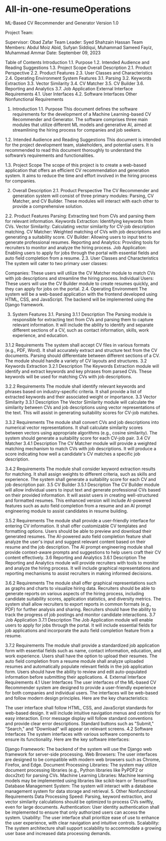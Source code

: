 # All-in-one-resumeOperations
ML-Based CV Recommender and Generator
Version 1.0

Project Team:

Supervisor: Obad Zafar
Team Leader: Syed Shahzain Hassan
Team Members: Abdul Moiz Abid, Sufyan Siddiqui, Muhammad Sameed Fayiz, Muhammad Ammar
Date: September 09, 2023

Table of Contents
Introduction
1.1. Purpose
1.2. Intended Audience and Reading Suggestions
1.3. Project Scope
Overall Description
2.1. Product Perspective
2.2. Product Features
2.3. User Classes and Characteristics
2.4. Operating Environment
System Features
3.1. Parsing
3.2. Keywords Extraction
3.3. Vector Similarity
3.4. CV Matcher
3.5. CV Builder
3.6. Reporting and Analytics
3.7. Job Application
External Interface Requirements
4.1. User Interfaces
4.2. Software Interfaces
Other Nonfunctional Requirements
1. Introduction <a name="introduction"></a>
1.1. Purpose <a name="purpose"></a>
This document defines the software requirements for the development of a Machine Learning-based CV Recommender and Generator. The software comprises three main modules that utilize different ML models and generative AI, aimed at streamlining the hiring process for companies and job seekers.

1.2. Intended Audience and Reading Suggestions <a name="intended-audience-and-reading-suggestions"></a>
This document is intended for the project development team, stakeholders, and potential users. It is recommended to read this document thoroughly to understand the software’s requirements and functionalities.

1.3. Project Scope <a name="project-scope"></a>
The scope of this project is to create a web-based application that offers an efficient CV recommendation and generation system. It aims to reduce the time and effort involved in the hiring process for companies.

2. Overall Description <a name="overall-description"></a>
2.1. Product Perspective <a name="product-perspective"></a>
The CV Recommender and generation system will consist of three primary modules: Parsing, CV Matcher, and CV Builder. These modules will interact with each other to provide a comprehensive solution.

2.2. Product Features <a name="product-features"></a>
Parsing: Extracting text from CVs and parsing them for relevant information.
Keywords Extraction: Identifying keywords from CVs.
Vector Similarity: Calculating vector similarity for CV-job description matching.
CV Matcher: Weighted matching of CVs with job descriptions and generating a suitability score.
CV Builder: Allowing users to input text to generate professional resumes.
Reporting and Analytics: Providing tools for recruiters to monitor and analyze the hiring process.
Job Application: Enabling users to apply for jobs through the portal with essential fields and auto field completion from a resume.
2.3. User Classes and Characteristics <a name="user-classes-and-characteristics"></a>
The system will cater to two primary user classes:

Companies: These users will utilize the CV Matcher module to match CVs with job descriptions and streamline the hiring process.
Individual Users: These users will use the CV Builder module to create resumes quickly, and they can apply for jobs on the portal.
2.4. Operating Environment <a name="operating-environment"></a>
The system will be a web-based application with the frontend developed using HTML, CSS, and JavaScript. The backend will be implemented using the Django framework.

3. System Features <a name="system-features"></a>
3.1. Parsing <a name="parsing"></a>
3.1.1 Description
The Parsing module is responsible for extracting text from CVs and parsing them to capture relevant information. It will include the ability to identify and separate different sections of a CV, such as contact information, skills, work experience, and education.

3.1.2 Requirements
The system shall accept CV files in various formats (e.g., PDF, Word).
It shall accurately extract and structure text from the CV documents.
Parsing should differentiate between different sections of a CV.
The module should handle a variety of CV layouts and structures.
3.2 Keywords Extraction <a name="keywords-extraction"></a>
3.2.1 Description
The Keywords Extraction module will identify and extract keywords and key phrases from parsed CVs. These keywords will be used for matching CVs with job descriptions.

3.2.2 Requirements
The module shall identify relevant keywords and phrases based on industry-specific criteria.
It shall provide a list of extracted keywords and their associated weight or importance.
3.3 Vector Similarity <a name="vector-similarity"></a>
3.3.1 Description
The Vector Similarity module will calculate the similarity between CVs and job descriptions using vector representations of the text. This will assist in generating suitability scores for CV-job matches.

3.3.2 Requirements
The module shall convert CVs and job descriptions into numerical vector representations.
It shall calculate similarity scores between vectors using appropriate algorithms (e.g., cosine similarity).
The system should generate a suitability score for each CV-job pair.
3.4 CV Matcher <a name="cv-matcher"></a>
3.4.1 Description
The CV Matcher module will provide a weighted matching mechanism to match CVs with job descriptions. It will produce a score indicating how well a candidate's CV matches a specific job description.

3.4.2 Requirements
The module shall consider keyword extraction results for matching.
It shall assign weights to different criteria, such as skills and experience.
The system shall generate a suitability score for each CV and job description pair.
3.5 CV Builder <a name="cv-builder"></a>
3.5.1 Description
The CV Builder module will allow individual users to input text and generate professional CVs based on their provided information. It will assist users in creating well-structured and formatted resumes. This enhanced version will include AI-powered features such as auto field completion from a resume and an AI prompt engineering module to assist candidates in resume building.

3.5.2 Requirements
The module shall provide a user-friendly interface for entering CV information.
It shall offer customizable CV templates and formatting options.
Users should be able to preview and download their generated resumes.
The AI-powered auto field completion feature shall analyze the user's input and suggest relevant content based on their resume and the job description.
The AI prompt engineering module shall provide context-aware prompts and suggestions to help users craft their CV content effectively.
3.6 Reporting and Analytics <a name="reporting-and-analytics"></a>
3.6.1 Description
The Reporting and Analytics module will provide recruiters with tools to monitor and analyze the hiring process. It will include graphical representations and reporting mechanisms to assist recruiters in making informed decisions.

3.6.2 Requirements
The module shall offer graphical representations such as graphs and charts to visualize hiring data.
Recruiters should be able to generate reports on various aspects of the hiring process, including candidate suitability scores, application statistics, and diversity metrics.
The system shall allow recruiters to export reports in common formats (e.g., PDF) for further analysis and sharing.
Recruiters should have the ability to track the progress of job postings and monitor candidate interactions.
3.7 Job Application <a name="job-application"></a>
3.7.1 Description
The Job Application module will enable users to apply for jobs through the portal. It will include essential fields for job applications and incorporate the auto field completion feature from a resume.

3.7.2 Requirements
The module shall provide a standardized job application form with essential fields such as name, contact information, education, and work experience.
Users shall have the option to upload their resumes.
The auto field completion from a resume module shall analyze uploaded resumes and automatically populate relevant fields in the job application form.
Users should have the ability to review and edit auto-populated information before submitting their applications.
4. External Interface Requirements <a name="external-interface-requirements"></a>
4.1 User Interfaces <a name="user-interfaces"></a>
The user interfaces of the ML-based CV Recommender system are designed to provide a user-friendly experience for both companies and individual users. The interfaces will be web-based and follow modern design principles. Here are the key characteristics:

The user interface shall follow HTML, CSS, and JavaScript standards for web-based design.
It will include intuitive navigation menus and controls for easy interaction.
Error message display will follow standard conventions and provide clear error descriptions.
Standard buttons such as "Submit," "Search," and "Download" will appear on relevant screens.
4.2 Software Interfaces <a name="software-interfaces"></a>
The system interfaces with various software components to ensure its functionality. Here are the key software interfaces:

Django Framework: The backend of the system will use the Django web framework for server-side processing.
Web Browsers: The user interfaces are designed to be compatible with modern web browsers such as Chrome, Firefox, and Edge.
Document Processing Libraries: The system may utilize document processing libraries (e.g., Python libraries like PyPDF2 or docx2txt) for parsing CVs.
Machine Learning Libraries: Machine learning models may be implemented using libraries like scikit-learn or TensorFlow.
Database Management System: The system will interact with a database management system for data storage and retrieval.
5. Other Nonfunctional Requirements <a name="other-nonfunctional-requirements"></a>
Data Processing Speed: Parsing, keyword extraction, and vector similarity calculations should be optimized to process CVs swiftly, even for large documents.
Authentication: User identity authentication shall be implemented to ensure that only authorized users can access the system.
Usability: The user interface shall prioritize ease of use to enhance the user experience, with clear navigation and intuitive controls.
Scalability: The system architecture shall support scalability to accommodate a growing user base and increased data processing demands.



